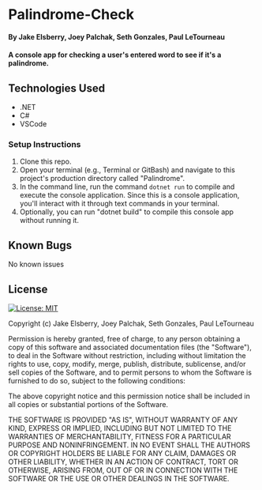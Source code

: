 # Palindrome-Check

#### By Jake Elsberry, Joey Palchak, Seth Gonzales, Paul LeTourneau

#### A console app for checking a user's entered word to see if it's a palindrome.

## Technologies Used
* .NET
* C#
* VSCode

### Setup Instructions

1. Clone this repo.
2. Open your terminal (e.g., Terminal or GitBash) and navigate to this project's production directory called "Palindrome".
3. In the command line, run the command ```dotnet run``` to compile and execute the console application. Since this is a console application, you'll interact with it through text commands in your terminal.
4. Optionally, you can run "dotnet build" to compile this console app without running it.

## Known Bugs
No known issues

## License
[![License: MIT](https://img.shields.io/badge/License-MIT-yellow.svg)](https://opensource.org/licenses/MIT)

Copyright (c)  Jake Elsberry, Joey Palchak, Seth Gonzales, Paul LeTourneau

Permission is hereby granted, free of charge, to any person obtaining a copy
of this software and associated documentation files (the "Software"), to deal
in the Software without restriction, including without limitation the rights
to use, copy, modify, merge, publish, distribute, sublicense, and/or sell
copies of the Software, and to permit persons to whom the Software is
furnished to do so, subject to the following conditions:

The above copyright notice and this permission notice shall be included in all
copies or substantial portions of the Software.

THE SOFTWARE IS PROVIDED "AS IS", WITHOUT WARRANTY OF ANY KIND, EXPRESS OR
IMPLIED, INCLUDING BUT NOT LIMITED TO THE WARRANTIES OF MERCHANTABILITY,
FITNESS FOR A PARTICULAR PURPOSE AND NONINFRINGEMENT. IN NO EVENT SHALL THE
AUTHORS OR COPYRIGHT HOLDERS BE LIABLE FOR ANY CLAIM, DAMAGES OR OTHER
LIABILITY, WHETHER IN AN ACTION OF CONTRACT, TORT OR OTHERWISE, ARISING FROM,
OUT OF OR IN CONNECTION WITH THE SOFTWARE OR THE USE OR OTHER DEALINGS IN THE
SOFTWARE.
